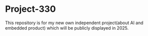 # Project-330
This repository is for my new own independent project(about AI and embedded product) which will be publicly displayed in 2025.
